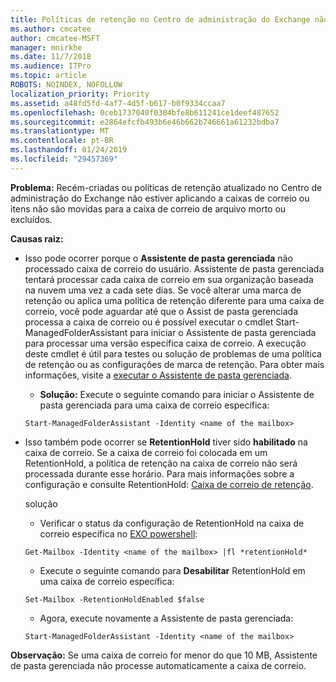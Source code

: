 ```yaml
---
title: Políticas de retenção no Centro de administração do Exchange não funcionando
ms.author: cmcatee
author: cmcatee-MSFT
manager: mnirkhe
ms.date: 11/7/2018
ms.audience: ITPro
ms.topic: article
ROBOTS: NOINDEX, NOFOLLOW
localization_priority: Priority
ms.assetid: a48fd5fd-4af7-4d5f-b617-b0f9334ccaa7
ms.openlocfilehash: 0ceb1737040f0304bfe8b611241ce1deef487652
ms.sourcegitcommit: e2864efcfb493b6e46b662b746661a61232bdba7
ms.translationtype: MT
ms.contentlocale: pt-BR
ms.lasthandoff: 01/24/2019
ms.locfileid: "29457369"
---
```

 **Problema:** Recém-criadas ou políticas de retenção atualizado no Centro de administração do Exchange não estiver aplicando a caixas de correio ou itens não são movidas para a caixa de correio de arquivo morto ou excluídos. 
  
 **Causas raiz:**
  
- Isso pode ocorrer porque o **Assistente de pasta gerenciada** não processado caixa de correio do usuário. Assistente de pasta gerenciada tentará processar cada caixa de correio em sua organização baseada na nuvem uma vez a cada sete dias. Se você alterar uma marca de retenção ou aplica uma política de retenção diferente para uma caixa de correio, você pode aguardar até que o Assist de pasta gerenciada processa a caixa de correio ou é possível executar o cmdlet Start-ManagedFolderAssistant para iniciar o Assistente de pasta gerenciada para processar uma versão específica caixa de correio. A execução deste cmdlet é útil para testes ou solução de problemas de uma política de retenção ou as configurações de marca de retenção. Para obter mais informações, visite a [executar o Assistente de pasta gerenciada](https://msdn.microsoft.com/en-us/library/gg271153%28v=exchsrvcs.149%29.aspx#managedfolderassist).
    
  - **Solução:** Execute o seguinte comando para iniciar o Assistente de pasta gerenciada para uma caixa de correio específica: 
    
  ```
  Start-ManagedFolderAssistant -Identity <name of the mailbox>
  ```

- Isso também pode ocorrer se **RetentionHold** tiver sido **habilitado** na caixa de correio. Se a caixa de correio foi colocada em um RetentionHold, a política de retenção na caixa de correio não será processada durante esse horário. Para mais informações sobre a configuração e consulte RetentionHold: [Caixa de correio de retenção](https://docs.microsoft.com/en-us/exchange/security-and-compliance/messaging-records-management/mailbox-retention-hold).
    
    solução
    
  - Verificar o status da configuração de RetentionHold na caixa de correio específica no [EXO powershell](https://docs.microsoft.com/en-us/powershell/exchange/exchange-online/connect-to-exchange-online-powershell/connect-to-exchange-online-powershell?view=exchange-ps):
    
  ```
  Get-Mailbox -Identity <name of the mailbox> |fl *retentionHold*
  ```

  - Execute o seguinte comando para **Desabilitar** RetentionHold em uma caixa de correio específica: 
    
  ```
  Set-Mailbox -RetentionHoldEnabled $false
  ```

  - Agora, execute novamente a Assistente de pasta gerenciada:
    
  ```
  Start-ManagedFolderAssistant -Identity <name of the mailbox>
  ```

 **Observação:** Se uma caixa de correio for menor do que 10 MB, Assistente de pasta gerenciada não processe automaticamente a caixa de correio. 
  

